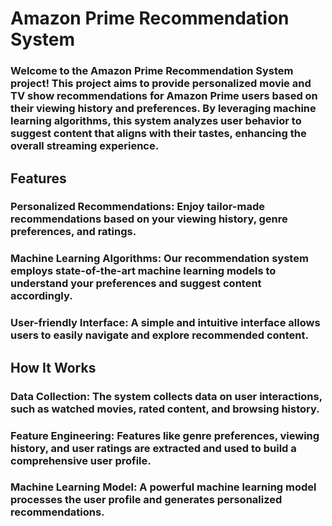 # Amazon Prime Recommendation System

### Welcome to the Amazon Prime Recommendation System project! This project aims to provide personalized movie and TV show recommendations for Amazon Prime users based on their viewing history and preferences. By leveraging machine learning algorithms, this system analyzes user behavior to suggest content that aligns with their tastes, enhancing the overall streaming experience.

## Features

### Personalized Recommendations: Enjoy tailor-made recommendations based on your viewing history, genre preferences, and ratings.

### Machine Learning Algorithms: Our recommendation system employs state-of-the-art machine learning models to understand your preferences and suggest content accordingly.

### User-friendly Interface: A simple and intuitive interface allows users to easily navigate and explore recommended content.


## How It Works

### Data Collection: The system collects data on user interactions, such as watched movies, rated content, and browsing history.

### Feature Engineering: Features like genre preferences, viewing history, and user ratings are extracted and used to build a comprehensive user profile.

### Machine Learning Model: A powerful machine learning model processes the user profile and generates personalized recommendations.


